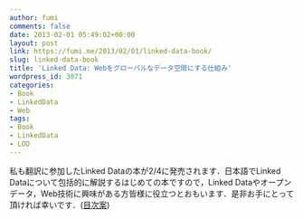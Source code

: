 ```yaml
---
author: fumi
comments: false
date: 2013-02-01 05:49:02+00:00
layout: post
link: https://fumi.me/2013/02/01/linked-data-book/
slug: linked-data-book
title: 'Linked Data: Webをグローバルなデータ空間にする仕組み'
wordpress_id: 3071
categories:
- Book
- LinkedData
- Web
tags:
- Book
- LinkedData
- LOD
---
```


私も翻訳に参加したLinked Dataの本が2/4に発売されます．日本語でLinked Dataについて包括的に解説するはじめての本ですので，Linked Dataやオープンデータ，Web技術に興味がある方皆様に役立つとおもいます．是非お手にとって頂ければ幸いです．([目次案](http://linkedopendata.jp/?p=241))
